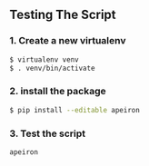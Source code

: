 ## Testing The Script

### 1. Create a new virtualenv
```bash
$ virtualenv venv
$ . venv/bin/activate
```

### 2. install the package
```bash
$ pip install --editable apeiron
```

### 3. Test the script
```bash
apeiron
```

